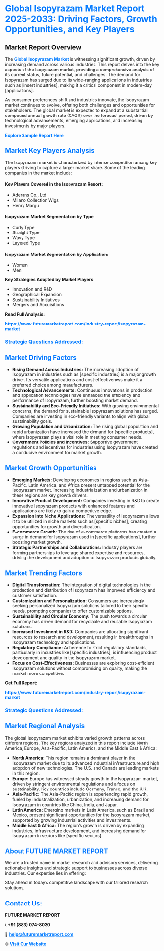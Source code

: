 <h1 style="color: #007BFF;">Global Isopyrazam Market Report 2025-2033: Driving Factors, Growth Opportunities, and Key Players</h1>

<section id="overview">
<h2>Market Report Overview</h2>
<p>The <a href="https://www.futuremarketreport.com/industry-report/isopyrazam-market" style="color: #007BFF; text-decoration: none;"><strong>Global Isopyrazam Market</strong></a> is witnessing significant growth, driven by increasing demand across various industries. This report delves into the key aspects of the Isopyrazam market, providing a comprehensive analysis of its current status, future potential, and challenges. The demand for Isopyrazam has surged due to its wide-ranging applications in industries such as [insert industries], making it a critical component in modern-day [applications].</p>
<p>As consumer preferences shift and industries innovate, the Isopyrazam market continues to evolve, offering both challenges and opportunities for stakeholders. The global market is expected to expand at a substantial compound annual growth rate (CAGR) over the forecast period, driven by technological advancements, emerging applications, and increasing investments by major players.</p>
</section>

<section id="overview">
<p><a href="https://www.futuremarketreport.com/request-sample/reportId=33260" style="color: #007BFF; text-decoration: none;"><strong>Explore Sample Report Here</strong></a></p>
</section>

<section id="key-players">
<h2 style="color: #007BFF;">Market Key Players Analysis</h2>
<p>The Isopyrazam market is characterized by intense competition among key players striving to capture a larger market share. Some of the leading companies in the market include:</p>
<h4>Key Players Covered in the Isopyrazam Report:</h4>
<ul><li>Aderans Co., Ltd</li><li>Milano Collection Wigs</li><li>Henry Margu</li></ul>
<h4>Isopyrazam Market Segmentation by Type:</h4>
<ul><li>Curly Type</li><li>Straight Type</li><li>Wavy Type</li><li>Layered Type</li></ul>

<h4>Isopyrazam Market Segmentation by Application:</h4>
<ul><li>Women</li><li>Men</li></ul>
<p><strong>Key Strategies Adopted by Market Players:</strong></p>
<ul>
<li>Innovation and R&D</li>
<li>Geographical Expansion</li>
<li>Sustainability Initiatives</li>
<li>Mergers and Acquisitions</li>
</ul>
</section>

<section>
<p><strong>Read Full Analysis: </strong></p><a href="https://www.futuremarketreport.com/industry-report/isopyrazam-market" style="color: #007BFF; text-decoration: none;"><strong>https://www.futuremarketreport.com/industry-report/isopyrazam-market</strong></a>
<h3 style="color: #007BFF;">Strategic Questions Addressed:</h3>
</section>

<section id="driving-factors">
<h2 style="color: #007BFF;">Market Driving Factors</h2>
<ul>
<li><strong>Rising Demand Across Industries:</strong> The increasing adoption of Isopyrazam in industries such as [specific industries] is a major growth driver. Its versatile applications and cost-effectiveness make it a preferred choice among manufacturers.</li>
<li><strong>Technological Advancements:</strong> Continuous innovations in production and application technologies have enhanced the efficiency and performance of Isopyrazam, further boosting market demand.</li>
<li><strong>Sustainability and Eco-Friendly Initiatives:</strong> With growing environmental concerns, the demand for sustainable Isopyrazam solutions has surged. Companies are investing in eco-friendly variants to align with global sustainability goals.</li>
<li><strong>Growing Population and Urbanization:</strong> The rising global population and rapid urbanization have increased the demand for [specific products], where Isopyrazam plays a vital role in meeting consumer needs.</li>
<li><strong>Government Policies and Incentives:</strong> Supportive government regulations and incentives for industries using Isopyrazam have created a conducive environment for market growth.</li>
</ul>
</section>

<section id="growth-opportunities">
<h2 style="color: #007BFF;">Market Growth Opportunities</h2>
<ul>
<li><strong>Emerging Markets:</strong> Developing economies in regions such as Asia-Pacific, Latin America, and Africa present untapped potential for the Isopyrazam market. Increasing industrialization and urbanization in these regions are key growth drivers.</li>
<li><strong>Innovative Product Development:</strong> Companies investing in R&D to create innovative Isopyrazam products with enhanced features and applications are likely to gain a competitive edge.</li>
<li><strong>Expansion into Niche Applications:</strong> The versatility of Isopyrazam allows it to be utilized in niche markets such as [specific niches], creating opportunities for growth and diversification.</li>
<li><strong>E-commerce Growth:</strong> The rise of e-commerce platforms has created a surge in demand for Isopyrazam used in [specific applications], further boosting market growth.</li>
<li><strong>Strategic Partnerships and Collaborations:</strong> Industry players are forming partnerships to leverage shared expertise and resources, driving the development and adoption of Isopyrazam products globally.</li>
</ul>
</section>

<section id="trending-factors">
<h2 style="color: #007BFF;">Market Trending Factors</h2>
<ul>
<li><strong>Digital Transformation:</strong> The integration of digital technologies in the production and distribution of Isopyrazam has improved efficiency and customer satisfaction.</li>
<li><strong>Customization and Personalization:</strong> Consumers are increasingly seeking personalized Isopyrazam solutions tailored to their specific needs, prompting companies to offer customizable options.</li>
<li><strong>Sustainability and Circular Economy:</strong> The push towards a circular economy has driven demand for recyclable and reusable Isopyrazam solutions.</li>
<li><strong>Increased Investment in R&D:</strong> Companies are allocating significant resources to research and development, resulting in breakthroughs in Isopyrazam technology and applications.</li>
<li><strong>Regulatory Compliance:</strong> Adherence to strict regulatory standards, particularly in industries like [specific industries], is influencing product development and quality in the Isopyrazam market.</li>
<li><strong>Focus on Cost-Effectiveness:</strong> Businesses are exploring cost-efficient Isopyrazam solutions without compromising on quality, making the market more competitive.</li>
</ul>
</section>

<section>
<p><strong>Get Full Report: </strong></p><a href="https://www.futuremarketreport.com/industry-report/isopyrazam-market" style="color: #007BFF; text-decoration: none;"><strong>https://www.futuremarketreport.com/industry-report/isopyrazam-market</strong></a>
<h3 style="color: #007BFF;">Strategic Questions Addressed:</h3>
</section>


<section id="regional-analysis">
<h2 style="color: #007BFF;">Market Regional Analysis</h2>
<p>The global Isopyrazam market exhibits varied growth patterns across different regions. The key regions analyzed in this report include North America, Europe, Asia-Pacific, Latin America, and the Middle East & Africa:</p>
<ul>
<li><strong>North America:</strong> This region remains a dominant player in the Isopyrazam market due to its advanced industrial infrastructure and high adoption of new technologies. The U.S. and Canada are leading markets in this region.</li>
<li><strong>Europe:</strong> Europe has witnessed steady growth in the Isopyrazam market, driven by stringent environmental regulations and a focus on sustainability. Key countries include Germany, France, and the U.K.</li>
<li><strong>Asia-Pacific:</strong> The Asia-Pacific region is experiencing rapid growth, fueled by industrialization, urbanization, and increasing demand for Isopyrazam in countries like China, India, and Japan.</li>
<li><strong>Latin America:</strong> Emerging markets in Latin America, such as Brazil and Mexico, present significant opportunities for the Isopyrazam market, supported by growing industrial activities and investments.</li>
<li><strong>Middle East & Africa:</strong> The region’s growth is driven by expanding industries, infrastructure development, and increasing demand for Isopyrazam in sectors like [specific sectors].</li>
</ul>
</section>

<footer>
<h2 style="color: #007BFF;">About FUTURE MARKET REPORT</h2>
<p>We are a trusted name in market research and advisory services, delivering actionable insights and strategic support to businesses across diverse industries. Our expertise lies in offering:</p>

<p>Stay ahead in today’s competitive landscape with our tailored research solutions.</p>

<h2 style="color: #007BFF;">Contact Us:</h2>
<p><strong>FUTURE MARKET REPORT</strong></p>
<p>📞 <strong>+91 (883) 074-8030</strong></p>
<p>📧 <strong><a href="mailto:help@futuremarketreport.com" style="color: #007BFF;">help@futuremarketreport.com</a></strong></p>
<p>🌐 <strong><a href="https://www.futuremarketreport.com/" style="color: #007BFF;">Visit Our Website</a></strong></p>
</footer>